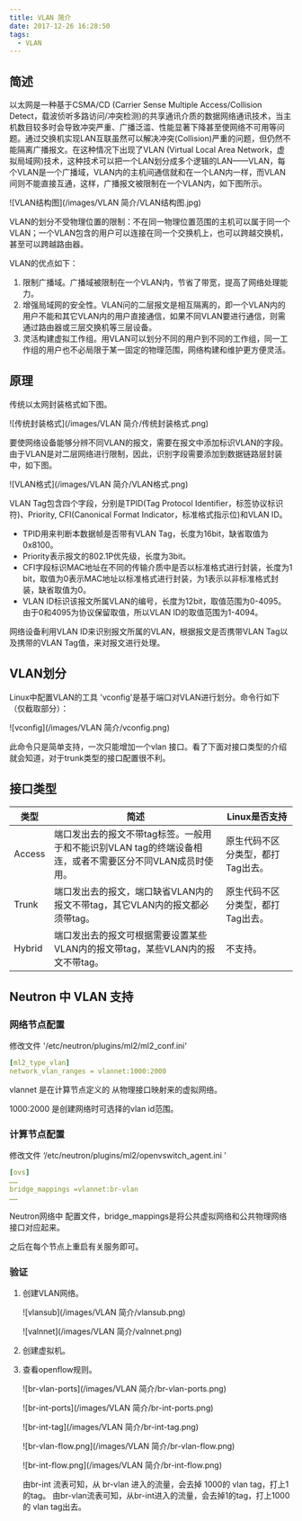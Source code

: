 ```yaml
---
title: VLAN 简介
date: 2017-12-26 16:28:50
tags:
  - VLAN
---
```


## 简述

以太网是一种基于CSMA/CD (Carrier Sense Multiple Access/Collision Detect，载波侦听多路访问/冲突检测)的共享通讯介质的数据网络通讯技术，当主机数目较多时会导致冲突严重、广播泛滥、性能显著下降甚至使网络不可用等问题。通过交换机实现LAN互联虽然可以解决冲突(Collision)严重的问题，但仍然不能隔离广播报文。在这种情况下出现了VLAN (Virtual Local Area Network，虚拟局域网)技术，这种技术可以把一个LAN划分成多个逻辑的LAN——VLAN，每个VLAN是一个广播域，VLAN内的主机间通信就和在一个LAN内一样，而VLAN间则不能直接互通，这样，广播报文被限制在一个VLAN内，如下图所示。

![VLAN结构图](/images/VLAN 简介/VLAN结构图.jpg)

VLAN的划分不受物理位置的限制：不在同一物理位置范围的主机可以属于同一个VLAN；一个VLAN包含的用户可以连接在同一个交换机上，也可以跨越交换机，甚至可以跨越路由器。 

VLAN的优点如下：

1.  限制广播域。广播域被限制在一个VLAN内，节省了带宽，提高了网络处理能力。
2.  增强局域网的安全性。VLAN问的二层报文是相互隔离的，即一个VLAN内的用户不能和其它VLAN内的用户直接通信，如果不同VLAN要进行通信，则需通过路由器或三层交换机等三层设备。
3.  灵活构建虚拟工作组。用VLAN可以划分不同的用户到不同的工作组，同一工作组的用户也不必局限于某一固定的物理范围，网络构建和维护更方便灵活。

## 原理

传统以太网封装格式如下图。

![传统封装格式](/images/VLAN 简介/传统封装格式.png)

要使网络设备能够分辨不同VLAN的报文，需要在报文中添加标识VLAN的字段。由于VLAN是对二层网络进行限制，因此，识别字段需要添加到数据链路层封装中，如下图。

![VLAN格式](/images/VLAN 简介/VLAN格式.png)

VLAN Tag包含四个字段，分别是TPID(Tag Protocol Identifier，标签协议标识符)、Priority, CFI(Canonical Format Indicator，标准格式指示位)和VLAN ID。   

- TPID用来判断本数据帧是否带有VLAN Tag，长度为16bit，缺省取值为0x8100。
- Priority表示报文的802.1P优先级，长度为3bit。     
- CFI字段标识MAC地址在不同的传输介质中是否以标准格式进行封装，长度为1 bit，取值为0表示MAC地址以标准格式进行封装，为1表示以非标准格式封装，缺省取值为0。
- VLAN ID标识该报文所属VLAN的编号，长度为12bit，取值范围为0-4095。由于0和4095为协议保留取值，所以VLAN ID的取值范围为1-4094。

网络设备利用VLAN ID来识别报文所属的VLAN，根据报文是否携带VLAN Tag以及携带的VLAN Tag值，来对报文进行处理。

## VLAN划分

Linux中配置VLAN的工具 'vconfig'是基于端口对VLAN进行划分。命令行如下（仅截取部分）：

![vconfig](/images/VLAN 简介/vconfig.png)

此命令只是简单支持，一次只能增加一个vlan 接口。看了下面对接口类型的介绍就会知道，对于trunk类型的接口配置很不利。

## 接口类型

| 类型     | 简述                                       | Linux是否支持          |
| ------ | ---------------------------------------- | ------------------ |
| Access | 端口发出去的报文不带tag标签。一般用于和不能识别VLAN tag的终端设备相连，或者不需要区分不同VLAN成员时使用。 | 原生代码不区分类型，都打Tag出去。 |
| Trunk  | 端口发出去的报文，端口缺省VLAN内的报文不带tag，其它VLAN内的报文都必须带tag。 | 原生代码不区分类型，都打Tag出去。 |
| Hybrid | 端口发出去的报文可根据需要设置某些VLAN内的报文带tag，某些VLAN内的报文不带tag。 | 不支持。               |

## Neutron 中 VLAN 支持

### 网络节点配置

修改文件 '/etc/neutron/plugins/ml2/ml2_conf.ini'

```yaml
[ml2_type_vlan]
network_vlan_ranges = vlannet:1000:2000
```

vlannet 是在计算节点定义的 从物理接口映射来的虚拟网络。

1000:2000 是创建网络时可选择的vlan id范围。

### 计算节点配置

修改文件 ‘/etc/neutron/plugins/ml2/openvswitch_agent.ini ’

```yaml
[ovs]
……
bridge_mappings =vlannet:br-vlan
……
```

Neutron网络中 配置文件，bridge_mappings是将公共虚拟网络和公共物理网络接口对应起来。

之后在每个节点上重启有关服务即可。

### 验证

1. 创建VLAN网络。

   ![vlansub](/images/VLAN 简介/vlansub.png)

   ![valnnet](/images/VLAN 简介/valnnet.png)

2. 创建虚拟机。

3. 查看openflow规则。

   ![br-vlan-ports](/images/VLAN 简介/br-vlan-ports.png)

   ![br-int-ports](/images/VLAN 简介/br-int-ports.png)

   ![br-int-tag](/images/VLAN 简介/br-int-tag.png)

   ![br-vlan-flow.png](/images/VLAN 简介/br-vlan-flow.png)

   ![br-int-flow.png](/images/VLAN 简介/br-int-flow.png)

   由br-int 流表可知，从 br-vlan 进入的流量，会去掉 1000的 vlan tag，打上1的tag。
   由br-vlan流表可知，从br-int进入的流量，会去掉1的tag，打上1000 的 vlan tag出去。